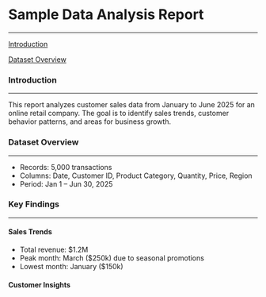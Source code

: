 # Sample Data Analysis Report
---
[Introduction](#introduction)

[Dataset Overview](#dataset-overview)

### Introduction
---
This report analyzes customer sales data from January to June 2025 for an online retail company. 
The goal is to identify sales trends, customer behavior patterns, and areas for business growth.

### Dataset Overview
---
- Records: 5,000 transactions
- Columns: Date, Customer ID, Product Category, Quantity, Price, Region
- Period: Jan 1 – Jun 30, 2025

### Key Findings
---
#### Sales Trends
- Total revenue: $1.2M
- Peak month: March ($250k) due to seasonal promotions
- Lowest month: January ($150k)

#### Customer Insights
